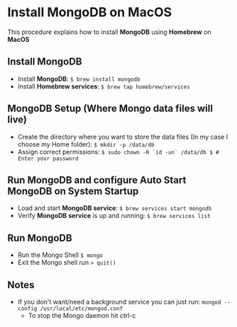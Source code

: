 # Install MongoDB on MacOS

This procedure explains how to install **MongoDB** using **Homebrew** on **MacOS**

## Install MongoDB

* Install **MongoDB**: `$ brew install mongodb`
* Install **Homebrew services**: `$ brew tap homebrew/services`

## MongoDB Setup (Where Mongo data files will live)

* Create the directory where you want to store the data files (In my case I choose my Home folder): `$ mkdir -p /data/db`
* Assign correct permissions: ```$ sudo chown -R `id -un` /data/db
                                 $ # Enter your password```

## Run MongoDB and configure Auto Start MongoDB on System Startup

* Load and start **MongoDB service**: `$ brew services start mongodb`
* Verify **MongoDB service** is up and running: `$ brew services list`

## Run MongoDB

* Run the Mongo Shell `$ mongo`
* Exit the Mongo shell run `> quit()`

## Notes

- If you don't want/need a background service you can just run: `mongod --config /usr/local/etc/mongod.conf`
  - To stop the Mongo daemon hit ctrl-c
